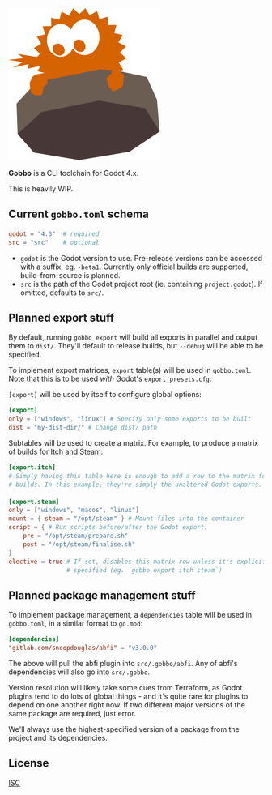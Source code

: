 ![Gobbo](./.logo.svg)

**Gobbo** is a CLI toolchain for Godot 4.x.

This is heavily WIP.

## Current `gobbo.toml` schema

```toml
godot = "4.3"  # required
src = "src"    # optional
```

- `godot` is the Godot version to use. Pre-release versions can be accessed with a suffix, eg. `-beta1`. Currently only official builds are supported, build-from-source is planned.
- `src` is the path of the Godot project root (ie. containing `project.godot`). If omitted, defaults to `src/`.

## Planned export stuff

By default, running `gobbo export` will build all exports in parallel and output them to `dist/`. They'll default to release builds, but `--debug` will be able to be specified.

To implement export matrices, `export` table(s) will be used in `gobbo.toml`. Note that this is to be used *with* Godot's `export_presets.cfg`.

`[export]` will be used by itself to configure global options:

```toml
[export]
only = ["windows", "linux"] # Specify only some exports to be built
dist = "my-dist-dir/" # Change dist/ path
```

Subtables will be used to create a matrix. For example, to produce a matrix of builds for Itch and Steam:

```toml
[export.itch]
# Simply having this table here is enough to add a row to the matrix for Itch
# builds. In this example, they're simply the unaltered Godot exports.

[export.steam]
only = ["windows", "macos", "linux"]
mount = { steam = "/opt/steam" } # Mount files into the container
script = { # Run scripts before/after the Godot export.
	pre = "/opt/steam/prepare.sh"
	post = "/opt/steam/finalise.sh"
}
elective = true # If set, disables this matrix row unless it's explicitly
                # specified (eg. `gobbo export itch steam`)
```

## Planned package management stuff

To implement package management, a `dependencies` table will be used in `gobbo.toml`, in a similar format to `go.mod`:

```toml
[dependencies]
"gitlab.com/snoopdouglas/abfi" = "v3.0.0"
```

The above will pull the abfi plugin into `src/.gobbo/abfi`. Any of abfi's dependencies will also go into `src/.gobbo`.

Version resolution will likely take some cues from Terraform, as Godot plugins tend to do lots of global things - and it's quite rare for plugins to depend on one another right now. If two different major versions of the same package are required, just error.

We'll always use the highest-specified version of a package from the project and its dependencies.

## License

[ISC](./LICENSE)
